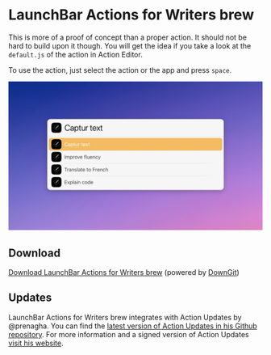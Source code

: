 # LaunchBar Actions for Writers brew

This is more of a proof of concept than a proper action. It should not be hard to build upon it though. 
You will get the idea if you take a look at the `default.js` of the action in Action Editor. 

To use the action, just select the action or the app and press `space`.

<img src="01.jpg" width="806"/> 

## Download

[Download LaunchBar Actions for Writers brew](https://minhaskamal.github.io/DownGit/#/home?url=https://github.com/Ptujec/LaunchBar/tree/master/Writersbrew) (powered by [DownGit](https://github.com/MinhasKamal/DownGit))

## Updates

LaunchBar Actions for Writers brew integrates with Action Updates by @prenagha. You can find the [latest version of Action Updates in his Github repository](https://github.com/prenagha/launchbar). For more information and a signed version of Action Updates [visit his website](https://renaghan.com/launchbar/action-updates/).

